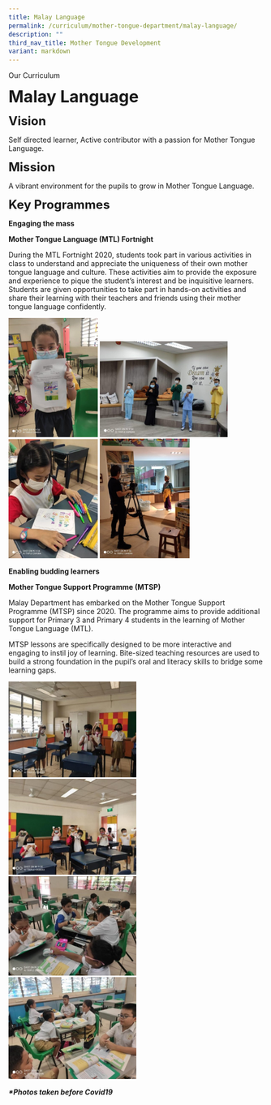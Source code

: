 ```yaml
---
title: Malay Language
permalink: /curriculum/mother-tongue-department/malay-language/
description: ""
third_nav_title: Mother Tongue Development
variant: markdown
---
```

Our Curriculum

**<font size="6">Malay Language</font>**

**<font size="5">Vision</font>**

Self directed learner, Active contributor with a passion for Mother Tongue Language.

**<font size="5">Mission</font>**

A vibrant environment for the pupils to grow in Mother Tongue Language.

**<font size="5">Key Programmes</font>**

**Engaging the mass**

**Mother Tongue Language (MTL) Fortnight**

During the MTL Fortnight 2020, students took part in various activities in class to understand and appreciate the uniqueness of their own mother tongue language and culture. These activities aim to provide the exposure and experience to pique the student’s interest and be inquisitive learners. Students are given opportunities to take part in hands-on activities and share their learning with their teachers and friends using their mother tongue language confidently.

<img src="/images/Curriculum/Malay%201.jpg" style="width:35%">

<img src="/images/Curriculum/Malay%202.jpg" style="width:50%">

<img src="/images/Curriculum/Malay%203.jpg" style="width:35%">

<img src="/images/Curriculum/Malay%204.jpg" style="width:35%">



**Enabling budding learners**

**Mother Tongue Support Programme (MTSP)**

Malay Department has embarked on the Mother Tongue Support Programme (MTSP) since 2020. The programme aims to provide additional support for Primary 3 and Primary 4 students in the learning of Mother Tongue Language (MTL).

MTSP lessons are specifically designed to be more interactive and engaging to instil joy of learning. Bite-sized teaching resources are used to build a strong foundation in the pupil’s oral and literacy skills to bridge some learning gaps.

<img src="/images/Curriculum/Malay%205.jpg" style="width:50%">

<img src="/images/Curriculum/Malay%206.jpg" style="width:50%">

<img src="/images/Curriculum/Malay%207.jpg" style="width:50%">

<img src="/images/Curriculum/Malay%208.jpg" style="width:50%">


_**\*Photos taken before Covid19**_